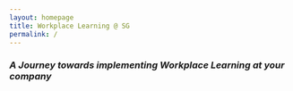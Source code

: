 ```yaml
---
layout: homepage
title: Workplace Learning @ SG
permalink: /
---
```


<!-- Type your notification here - the notification bar will not appear if this is empty. For other changes, refer to _data/homepage.yml to edit the homepage -->

### *A Journey towards implementing Workplace Learning at your company*
